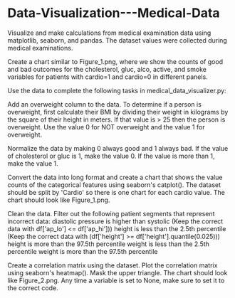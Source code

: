 # Data-Visualization---Medical-Data

Visualize and make calculations from medical examination data using matplotlib, seaborn, and pandas. The dataset values were collected during medical examinations.

Create a chart similar to Figure_1.png, where we show the counts of good and bad outcomes for the cholesterol, gluc, alco, active, and smoke variables for patients with cardio=1 and cardio=0 in different panels.

Use the data to complete the following tasks in medical_data_visualizer.py:

Add an overweight column to the data. To determine if a person is overweight, first calculate their BMI by dividing their weight in kilograms by the square of their height in meters. If that value is > 25 then the person is overweight. Use the value 0 for NOT overweight and the value 1 for overweight.

Normalize the data by making 0 always good and 1 always bad. If the value of cholesterol or gluc is 1, make the value 0. If the value is more than 1, make the value 1.

Convert the data into long format and create a chart that shows the value counts of the categorical features using seaborn's catplot(). The dataset should be split by 'Cardio' so there is one chart for each cardio value. The chart should look like Figure_1.png.

Clean the data. Filter out the following patient segments that represent incorrect data:
diastolic pressure is higher than systolic (Keep the correct data with df['ap_lo'] <= df['ap_hi']))
height is less than the 2.5th percentile (Keep the correct data with (df['height'] >= df['height'].quantile(0.025)))
height is more than the 97.5th percentile
weight is less than the 2.5th percentile
weight is more than the 97.5th percentile

Create a correlation matrix using the dataset. Plot the correlation matrix using seaborn's heatmap(). Mask the upper triangle. The chart should look like Figure_2.png.
Any time a variable is set to None, make sure to set it to the correct code.

